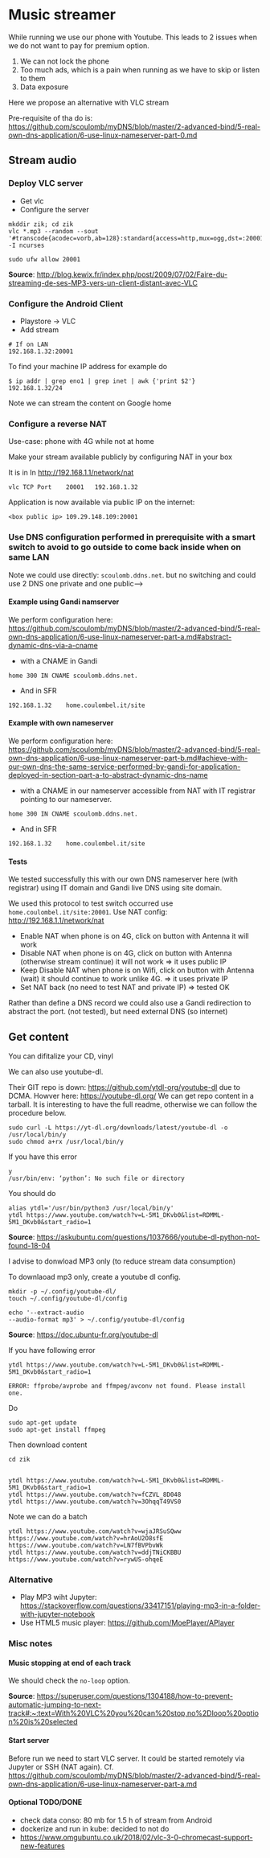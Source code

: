 # Music streamer

While running we use our phone with Youtube.
This leads to 2 issues when we do not want to pay for premium option.

1. We can not lock the phone
2. Too much ads, which is a pain when running as we have to skip or listen to them 
3. Data exposure

Here we propose an alternative with VLC stream

Pre-requisite of tha do is: https://github.com/scoulomb/myDNS/blob/master/2-advanced-bind/5-real-own-dns-application/6-use-linux-nameserver-part-0.md

## Stream audio

### Deploy VLC server

- Get vlc
- Configure the server


```
mkddir zik; cd zik
vlc *.mp3 --random --sout '#transcode{acodec=vorb,ab=128}:standard{access=http,mux=ogg,dst=:20001}' -I ncurses

sudo ufw allow 20001
```

**Source**: http://blog.kewix.fr/index.php/post/2009/07/02/Faire-du-streaming-de-ses-MP3-vers-un-client-distant-avec-VLC


### Configure the Android Client

- Playstore -> VLC
- Add stream 

```
# If on LAN
192.168.1.32:20001

```

To find your machine IP address for example do

```
$ ip addr | grep eno1 | grep inet | awk {'print $2'}
192.168.1.32/24
```

Note we can stream the content on Google home

### Configure a reverse NAT

Use-case: phone with 4G while not at home

Make your stream available publicly by configuring NAT in your box

It is in In http://192.168.1.1/network/nat

```
vlc	TCP	Port	20001	192.168.1.32
```

Application is now available via public IP on the internet:

```shell script
<box public ip> 109.29.148.109:20001
```

### Use DNS configuration performed in prerequisite with a smart switch to avoid to go outside to come back inside when on same LAN

Note we could use directly: `scoulomb.ddns.net`. but no switching and could use 2 DNS one private and one public-->


#### Example using Gandi namserver

We perform configuration here:
https://github.com/scoulomb/myDNS/blob/master/2-advanced-bind/5-real-own-dns-application/6-use-linux-nameserver-part-a.md#abstract-dynamic-dns-via-a-cname

- with a CNAME in Gandi 

````shell script
home 300 IN CNAME scoulomb.ddns.net.
````

- And in SFR

````shell script
192.168.1.32	home.coulombel.it/site
````



#### Example with own nameserver

We perform configuration here: 
https://github.com/scoulomb/myDNS/blob/master/2-advanced-bind/5-real-own-dns-application/6-use-linux-nameserver-part-b.md#achieve-with-our-own-dns-the-same-service-performed-by-gandi-for-application-deployed-in-section-part-a-to-abstract-dynamic-dns-name

- with a CNAME in our nameserver accessible from NAT with IT registrar pointing to our nameserver.

````shell script
home 300 IN CNAME scoulomb.ddns.net.
````

- And in SFR

````shell script
192.168.1.32	home.coulombel.it/site
````

#### Tests

We tested successfully this with our own DNS nameserver here (with registrar) using IT domain and Gandi live DNS using site domain.

We used this protocol to test switch occurred use `home.coulombel.it/site:20001`. Use NAT config: http://192.168.1.1/network/nat
- Enable NAT when phone is on 4G, click on button with Antenna it will work
- Disable NAT when phone is on 4G, click on button with Antenna (otherwise stream continue) it will not work
=> it uses public IP
- Keep Disable NAT when phone is on Wifi, click on button with Antenna (wait) it should continue to work unlike 4G.
=> it uses private IP
- Set NAT back (no need to test NAT and private IP)
=> tested OK


Rather than define a DNS record we could also use a Gandi redirection to abstract the port.
(not tested), but need external DNS  (so internet)




## Get content 

You can difitalize your CD, vinyl

We can also use youtube-dl.

Their GIT repo is down: https://github.com/ytdl-org/youtube-dl due to DCMA.
Howver here: https://youtube-dl.org/
We can get repo content in a tarball.
It is interesting to have the full readme, otherwise we can follow the procedure below.


```
sudo curl -L https://yt-dl.org/downloads/latest/youtube-dl -o /usr/local/bin/y
sudo chmod a+rx /usr/local/bin/y
```
If you have this error

```
y
/usr/bin/env: ‘python’: No such file or directory
```


You should do

```
alias ytdl='/usr/bin/python3 /usr/local/bin/y'
ytdl https://www.youtube.com/watch?v=L-5M1_DKvb0&list=RDMML-5M1_DKvb0&start_radio=1 
```

**Source**: https://askubuntu.com/questions/1037666/youtube-dl-python-not-found-18-04


I advise to donwload MP3 only (to reduce stream data consumption)

To downlaoad mp3 only, create a youtube dl config.


```
mkdir -p ~/.config/youtube-dl/ 
touch ~/.config/youtube-dl/config 

echo '--extract-audio
--audio-format mp3' > ~/.config/youtube-dl/config 
```

**Source**: https://doc.ubuntu-fr.org/youtube-dl

If you have following error

```
ytdl https://www.youtube.com/watch?v=L-5M1_DKvb0&list=RDMML-5M1_DKvb0&start_radio=1 

ERROR: ffprobe/avprobe and ffmpeg/avconv not found. Please install one.
```

Do


```
sudo apt-get update
sudo apt-get install ffmpeg
```


Then download content

```
cd zik


ytdl https://www.youtube.com/watch?v=L-5M1_DKvb0&list=RDMML-5M1_DKvb0&start_radio=1 
ytdl https://www.youtube.com/watch?v=fCZVL_8D048
ytdl https://www.youtube.com/watch?v=3OhqqT49VS0
```

Note we can do a batch

```
ytdl https://www.youtube.com/watch?v=wjaJRSuSQww https://www.youtube.com/watch?v=hrAoU2O8sfE https://www.youtube.com/watch?v=LN7fBVPbvWk
ytdl https://www.youtube.com/watch?v=ddjTNiCKBBU https://www.youtube.com/watch?v=rywUS-ohqeE
```

### Alternative

- Play MP3 wiht Jupyter: https://stackoverflow.com/questions/33417151/playing-mp3-in-a-folder-with-jupyter-notebook
- Use HTML5 music player: https://github.com/MoePlayer/APlayer

### Misc notes

#### Music stopping at end of each track

We should check the `no-loop` option.

**Source**: https://superuser.com/questions/1304188/how-to-prevent-automatic-jumping-to-next-track#:~:text=With%20VLC%20you%20can%20stop,no%2Dloop%20option%20is%20selected


#### Start server

Before run we need to start VLC server.
It could be started remotely via Jupyter or SSH (NAT again).
Cf. https://github.com/scoulomb/myDNS/blob/master/2-advanced-bind/5-real-own-dns-application/6-use-linux-nameserver-part-a.md


#### Optional TODO/DONE

- check data conso: 80 mb for 1.5 h of stream from Android
- dockerize and run in kube: decided to not do
- https://www.omgubuntu.co.uk/2018/02/vlc-3-0-chromecast-support-new-features

